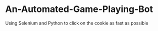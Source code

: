 # An-Automated-Game-Playing-Bot
Using Selenium and Python to click on the cookie as fast as possible
